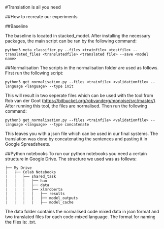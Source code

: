 #Translation is all you need

##How to recreate our experiments 

##Baseline 

The baseline is located in stacked_model. After installing the necessary packages, the main script can be ran by the following command:

```
python3 meta_classifier.py --files <trainfile> <testfile> --translated_files <translatedfile> <translated file> --save <model name>
```

##Normalisation
The scripts in the normalisation folder are used as follows. First run the following script:

```
python3 get_normalisation.py --files <trainfile> <validationfile> --language <language> --type init
```

This will result in two seperate files which can be used with the tool from Rob van der Goot (https://bitbucket.org/robvanderg/monoise/src/master/). After running this tool, the files are normalised. Then run the following command:

```
python3 get_normalisation.py --files <trainfile> <validationfile> --language <language> --type concatenate
```
This leaves you with a json file which can be used in our final systems. The translation was done by concatenating the sentences and pasting it in Google Spreadsheets. 

##Python notebooks
To run our python notebooks you need a certain structure in Google Drive. The structure we used was as follows:

```
├── My Drive
|   ├── Colab Notebooks
|   |   ├── shared_task
|   |   |   ├── han
|   |   |   ├── data
|   |   |   ├── xlmroberta
|   |   |   |   ├── results
|   |   |   |   ├── model_outputs
|   |   |   |   ├── model_cache
```
The data folder contains the normalised code mixed data in json format and two translated files for each code-mixed language. The format for naming the files is: <language>_<code-mixed language>_<train or dev>.txt. 